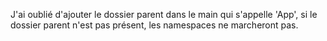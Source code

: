 J'ai oublié d'ajouter le dossier parent dans le main qui s'appelle 'App', si le dossier parent n'est pas présent, les namespaces ne marcheront pas.
